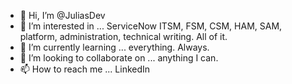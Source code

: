 - 👋 Hi, I’m @JuliasDev
- 👀 I’m interested in ... ServiceNow ITSM, FSM, CSM, HAM, SAM, platform, administration, technical writing. All of it. 
- 🌱 I’m currently learning ... everything. Always.
- 💞️ I’m looking to collaborate on ... anything I can. 
- 📫 How to reach me ... LinkedIn

<!---
JuliasDev/JuliasDev is a ✨ special ✨ repository because its `README.md` (this file) appears on your GitHub profile.
You can click the Preview link to take a look at your changes.
--->
